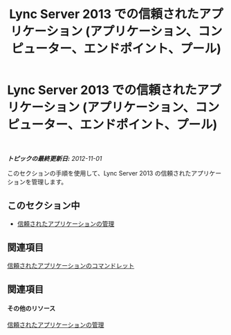 ﻿---
title: Lync Server 2013 での信頼されたアプリケーション (アプリケーション、コンピューター、エンドポイント、プール)
TOCTitle: Lync Server 2013 での信頼されたアプリケーション (アプリケーション、コンピューター、エンドポイント、プール)
ms:assetid: 5ec751df-1697-4739-b9e6-f7e23d8c6d54
ms:mtpsurl: https://technet.microsoft.com/ja-jp/library/JJ688073(v=OCS.15)
ms:contentKeyID: 49886976
ms.date: 05/19/2016
mtps_version: v=OCS.15
ms.translationtype: HT
---

# Lync Server 2013 での信頼されたアプリケーション (アプリケーション、コンピューター、エンドポイント、プール)

 

_**トピックの最終更新日:** 2012-11-01_

このセクションの手順を使用して、Lync Server 2013 の信頼されたアプリケーションを管理します。

## このセクション中

  - [信頼されたアプリケーションの管理](lync-server-2013-managing-trusted-applications.md)

## 関連項目

[信頼されたアプリケーションのコマンドレット](https://docs.microsoft.com/en-us/powershell/module/skype/?view=skype-ps)

## 関連項目

#### その他のリソース

[信頼されたアプリケーションの管理](lync-server-2013-managing-trusted-applications.md)

